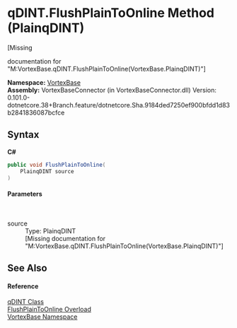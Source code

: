 # qDINT.FlushPlainToOnline Method (PlainqDINT)
 

\[Missing <summary> documentation for "M:VortexBase.qDINT.FlushPlainToOnline(VortexBase.PlainqDINT)"\]

**Namespace:**&nbsp;<a href="N_VortexBase.md">VortexBase</a><br />**Assembly:**&nbsp;VortexBaseConnector (in VortexBaseConnector.dll) Version: 0.101.0-dotnetcore.38+Branch.feature/dotnetcore.Sha.9184ded7250ef900bfdd1d83b2841836087bcfce

## Syntax

**C#**<br />
``` C#
public void FlushPlainToOnline(
	PlainqDINT source
)
```


#### Parameters
&nbsp;<dl><dt>source</dt><dd>Type: PlainqDINT<br />\[Missing <param name="source"/> documentation for "M:VortexBase.qDINT.FlushPlainToOnline(VortexBase.PlainqDINT)"\]</dd></dl>

## See Also


#### Reference
<a href="T_VortexBase_qDINT.md">qDINT Class</a><br /><a href="Overload_VortexBase_qDINT_FlushPlainToOnline.md">FlushPlainToOnline Overload</a><br /><a href="N_VortexBase.md">VortexBase Namespace</a><br />